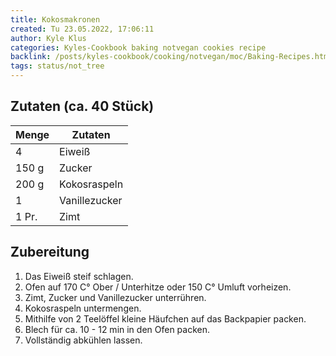 ```yaml
---
title: Kokosmakronen
created: Tu 23.05.2022, 17:06:11
author: Kyle Klus
categories: Kyles-Cookbook baking notvegan cookies recipe
backlink: /posts/kyles-cookbook/cooking/notvegan/moc/Baking-Recipes.html
tags: status/not_tree
---
```


## Zutaten (ca. 40 Stück)

| Menge            | Zutaten                        |
| ---------------- | ------------------------------ |
| 4                | Eiweiß                         |
| 150 g             | Zucker                         |
| 200 g             | Kokosraspeln                   |
| 1                | Vanillezucker                  |
| 1 Pr.             | Zimt                           |

## Zubereitung

1. Das Eiweiß steif schlagen.
2. Ofen auf 170 C° Ober / Unterhitze oder 150 C° Umluft vorheizen.
3. Zimt, Zucker und Vanillezucker unterrühren.
4. Kokosraspeln untermengen.
5. Mithilfe von 2 Teelöffel kleine Häufchen auf das Backpapier packen.
6. Blech für ca. 10 - 12 min in den Ofen packen.
7. Vollständig abkühlen lassen.
